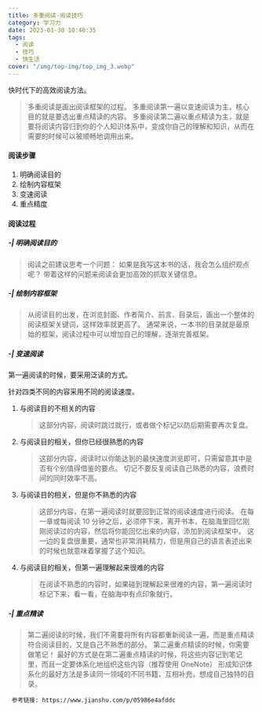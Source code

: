 ```yaml
---
title: 多重阅读-阅读技巧
category: 学习力
date: 2023-01-30 10:40:35
tags:
  - 阅读
  - 技巧
  - 快生活
cover: "/img/top-img/top_img_3.webp"
---
```


快时代下的高效阅读方法。

<!--more-->

> 多重阅读是画出阅读框架的过程。
> 多重阅读第一遍以变速阅读为主，核心目的就是要选出重点精读的内容。
> 多重阅读第二遍以重点精读为主，就是要将阅读内容归到你的个人知识体系中，变成你自己的理解和知识，从而在需要的时候可以被顺畅地调用出来。

#### 阅读步骤

1. 明确阅读目的
2. 绘制内容框架
3. 变速阅读
4. 重点精度

#### 阅读过程

##### -| 明确阅读目的

> 阅读之前建议思考一个问题：
> 如果是我写这本书的话，我会怎么组织观点呢？
> 带着这样的问题来阅读会更加高效的抓取关键信息。

##### -| 绘制内容框架

> 从阅读目的出发，在浏览封面、作者简介、前言、目录后，画出一个整体的阅读框架关键词，这样效率就更高了。
> 通常来说，一本书的目录就是最原始的框架，阅读过程中可以增加自己的理解，逐渐完善框架。

##### -| 变速阅读

第一遍阅读的时候，要采用泛读的方式。

针对四类不同的内容采用不同的阅读速度。

1. 与阅读目的不相关的内容

   > 这部分内容，阅读时跳过就行，或者做个标记以防后期需要再次复盘。

2. 与阅读目的相关，但你已经很熟悉的内容

   > 这部分内容，阅读时以你能达到的最快速度浏览即可，只需留意其中是否有个别值得借鉴的要点。
   > 切记不要反复阅读自己熟悉的内容，浪费时间的同时效率不高。

3. 与阅读目的相关，但是你不熟悉的内容

   > 这部分内容，在第一遍阅读时就要回到正常的阅读速度进行阅读。
   > 在每一章或每阅读 10 分钟之后，必须停下来，离开书本，在脑海里回忆刚刚阅读过的内容，然后将你能回忆出来的内容，添加到阅读框架中。
   > 这一边的复盘很重要，通常也非常消耗精力，但是用自己的语言表述出来的时候也就意味着掌握了这个知识。

4. 与阅读目的相关，但第一遍理解起来很难的内容
   > 在阅读不熟悉的内容时，如果碰到理解起来很难的内容，第一遍阅读时标记下来，看一看，在脑海中有点印象就行。

##### -| 重点精读

> 第二遍阅读的时候，我们不需要将所有内容都重新阅读一遍，而是重点精读符合阅读目的，又是自己不熟悉的部分。
> 第二遍重点精读的时候，你需要做笔记！
> 最好的方式是在第二遍重点精读的时候，将这些内容记到笔记里，而且一定要体系化地组织这些内容（推荐使用 OneNote）
> 形成知识体系化的最好方法是多读同一领域的不同书籍，互相补充，想成自己独特的目录。

```
 参考链接: https://www.jianshu.com/p/05986e4afddc
```
